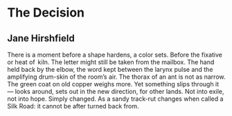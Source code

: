 # The Decision
## Jane Hirshfield
There is a moment before a shape
hardens, a color sets.
Before the fixative or heat of   kiln.
The letter might still be taken
from the mailbox.
The hand held back by the elbow,
the word kept between the larynx pulse
and the amplifying drum-skin of the room’s air.
The thorax of an ant is not as narrow.
The green coat on old copper weighs more.
Yet something slips through it —
looks around,
sets out in the new direction, for other lands.
Not into exile, not into hope. Simply changed.
As a sandy track-rut changes when called a Silk Road:
it cannot be after turned back from.